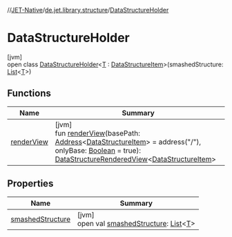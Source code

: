 //[JET-Native](../../../index.md)/[de.jet.library.structure](../index.md)/[DataStructureHolder](index.md)

# DataStructureHolder

[jvm]\
open class [DataStructureHolder](index.md)&lt;[T](index.md) : [DataStructureItem](../-data-structure-item/index.md)&gt;(smashedStructure: [List](https://kotlinlang.org/api/latest/jvm/stdlib/kotlin.collections/-list/index.html)&lt;[T](index.md)&gt;)

## Functions

| Name | Summary |
|---|---|
| [renderView](render-view.md) | [jvm]<br>fun [renderView](render-view.md)(basePath: [Address](../../de.jet.library.tool.smart.positioning/-address/index.md)&lt;[DataStructureItem](../-data-structure-item/index.md)&gt; = address("/"), onlyBase: [Boolean](https://kotlinlang.org/api/latest/jvm/stdlib/kotlin/-boolean/index.html) = true): [DataStructureRenderedView](../-data-structure-rendered-view/index.md)&lt;[DataStructureItem](../-data-structure-item/index.md)&gt; |

## Properties

| Name | Summary |
|---|---|
| [smashedStructure](smashed-structure.md) | [jvm]<br>open val [smashedStructure](smashed-structure.md): [List](https://kotlinlang.org/api/latest/jvm/stdlib/kotlin.collections/-list/index.html)&lt;[T](index.md)&gt; |
